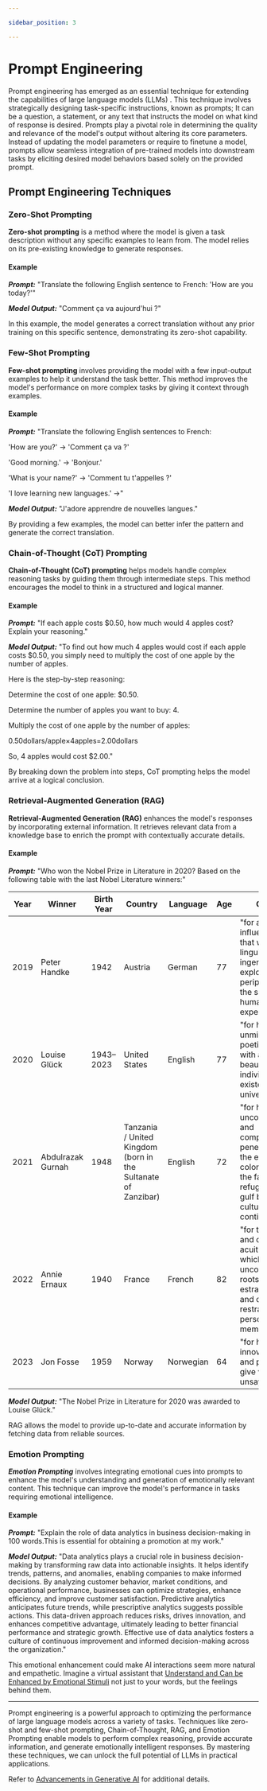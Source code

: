 ```yaml
---

sidebar_position: 3

---
```


  

# Prompt Engineering

  

Prompt engineering has emerged as an essential technique for extending the capabilities of large language models (LLMs) . This technique involves strategically designing task-specific instructions, known as prompts; It can be a question, a statement, or any text that instructs the model on what kind of response is desired. Prompts play a pivotal role in determining the quality and relevance of the model's output without altering its core parameters. Instead of updating the model parameters or require to finetune a model, prompts allow seamless integration of pre-trained models into downstream tasks by eliciting desired model behaviors based solely on the provided prompt.

  

## Prompt Engineering Techniques

  

### Zero-Shot Prompting

  

**Zero-shot prompting** is a method where the model is given a task description without any specific examples to learn from. The model relies on its pre-existing knowledge to generate responses.

  

#### Example

  

***Prompt:*** "Translate the following English sentence to French: 'How are you today?'"

  

***Model Output:*** "Comment ça va aujourd'hui ?"

In this example, the model generates a correct translation without any prior training on this specific sentence, demonstrating its zero-shot capability.

  

### Few-Shot Prompting

  

**Few-shot prompting** involves providing the model with a few input-output examples to help it understand the task better. This method improves the model's performance on more complex tasks by giving it context through examples.

  
#### Example

***Prompt:*** "Translate the following English sentences to French:
  

'How are you?' -> 'Comment ça va ?'

'Good morning.' -> 'Bonjour.'

'What is your name?' -> 'Comment tu t'appelles ?'

'I love learning new languages.' ->"

 
***Model Output:*** "J'adore apprendre de nouvelles langues."

  

By providing a few examples, the model can better infer the pattern and generate the correct translation.

  
### Chain-of-Thought (CoT) Prompting

  

**Chain-of-Thought (CoT) prompting** helps models handle complex reasoning tasks by guiding them through intermediate steps. This method encourages the model to think in a structured and logical manner.

  

#### Example

  

***Prompt:*** "If each apple costs $0.50, how much would 4 apples cost? Explain your reasoning."

  

***Model Output:*** "To find out how much 4 apples would cost if each apple costs $0.50, you simply need to multiply the cost of one apple by the number of apples.

  

Here is the step-by-step reasoning:

  

Determine the cost of one apple: $0.50.

Determine the number of apples you want to buy: 4.

Multiply the cost of one apple by the number of apples:

0.50dollars/apple×4apples=2.00dollars

So, 4 apples would cost $2.00."

  

By breaking down the problem into steps, CoT prompting helps the model arrive at a logical conclusion.

  

### Retrieval-Augmented Generation (RAG)

  

**Retrieval-Augmented Generation (RAG)** enhances the model's responses by incorporating external information. It retrieves relevant data from a knowledge base to enrich the prompt with contextually accurate details.

  

#### Example

  

***Prompt:*** "Who won the Nobel Prize in Literature in 2020? Based on the following table with the last Nobel Literature winners:"

  
|Year|Winner|Birth Year|Country | Language |Age | Citation | Genres| 
|--|--|--|--|--|--| -- | -- |
| 2019 | Peter Handke | 1942 | Austria | German | 77 | "for an influential work that with linguistic ingenuity has explored the periphery and the specificity of human experience" | novel, short story, drama, essay, translation, screenplay |
| 2020 | Louise Glück | 1943–2023 | United States | English | 77 | "for her unmistakable poetic voice that with austere beauty makes individual existence universal" | poetry, essay |
| 2021 | Abdulrazak Gurnah | 1948 | Tanzania / United Kingdom (born in the Sultanate of Zanzibar) | English | 72 | "for his uncompromising and compassionate penetration of the effects of colonialism and the fate of the refugee in the gulf between cultures and continents" | novel, short story, essay |
| 2022 | Annie Ernaux | 1940 | France | French | 82 | "for the courage and clinical acuity with which she uncovers the roots, estrangements and collective restraints of personal memory" | memoir, novel |
| 2023 | Jon Fosse | 1959 | Norway | Norwegian | 64 | "for his innovative plays and prose which give voice to the unsayable" | drama, novel, poetry, essay |

***Model Output:*** "The Nobel Prize in Literature for 2020 was awarded to Louise Glück."

  

RAG allows the model to provide up-to-date and accurate information by fetching data from reliable sources.

  

### Emotion Prompting

  

***Emotion Prompting*** involves integrating emotional cues into prompts to enhance the model's understanding and generation of emotionally relevant content. This technique can improve the model's performance in tasks requiring emotional intelligence.

  

#### Example

  

***Prompt:*** "Explain the role of data analytics in business decision-making in 100 words.This is essential for obtaining a promotion at my work."

  

***Model Output:*** "Data analytics plays a crucial role in business decision-making by transforming raw data into actionable insights. It helps identify trends, patterns, and anomalies, enabling companies to make informed decisions. By analyzing customer behavior, market conditions, and operational performance, businesses can optimize strategies, enhance efficiency, and improve customer satisfaction. Predictive analytics anticipates future trends, while prescriptive analytics suggests possible actions. This data-driven approach reduces risks, drives innovation, and enhances competitive advantage, ultimately leading to better financial performance and strategic growth. Effective use of data analytics fosters a culture of continuous improvement and informed decision-making across the organization."

This emotional enhancement could make AI interactions seem more natural and empathetic. Imagine a virtual assistant that [Understand and Can be Enhanced by Emotional Stimuli](https://arxiv.org/abs/2307.11760) not just to your words, but the feelings behind them.

 ---
  
Prompt engineering is a powerful approach to optimizing the performance of large language models across a variety of tasks. Techniques like zero-shot and few-shot prompting, Chain-of-Thought, RAG, and Emotion Prompting enable models to perform complex reasoning, provide accurate information, and generate emotionally intelligent responses. By mastering these techniques, we can unlock the full potential of LLMs in practical applications.

  

Refer to [Advancements in Generative AI](https://arxiv.org/abs/2311.10242) for additional details.